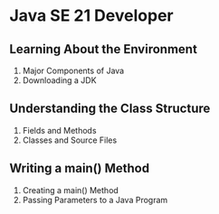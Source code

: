 # Java SE 21 Developer

## Learning About the Environment

1. Major Components of Java
2. Downloading a JDK

## Understanding the Class Structure

1. Fields and Methods
2. Classes and Source Files

## Writing a main() Method

1. Creating a main() Method
2. Passing Parameters to a Java Program



